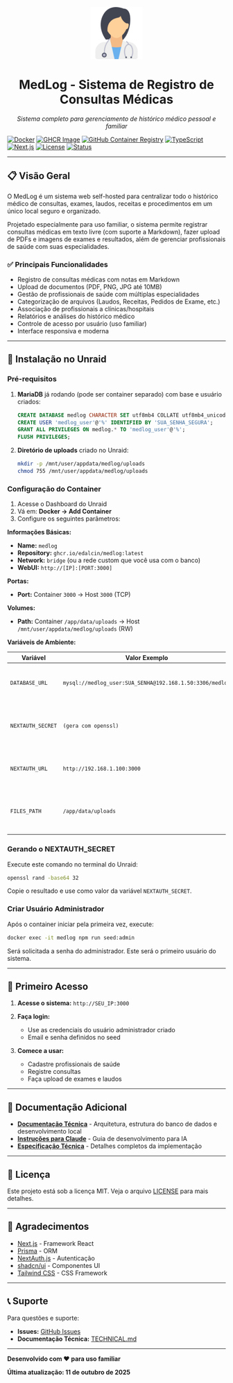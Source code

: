 <div align="center">
  <img src="public/doctor-icon.png" alt="MedLog Logo" width="120" height="120">
  <h1>MedLog - Sistema de Registro de Consultas Médicas</h1>
  <p><em>Sistema completo para gerenciamento de histórico médico pessoal e familiar</em></p>
</div>

[![Docker](https://img.shields.io/badge/docker-ready-blue.svg)](https://github.com/edalcin/medlog/pkgs/container/medlog)
[![GHCR Image](https://img.shields.io/badge/ghcr.io-edalcin%2Fmedlog-1f425f?logo=github)](https://github.com/users/edalcin/packages/container/package/medlog)
[![GitHub Container Registry](https://img.shields.io/badge/container%20registry-ghcr.io-blue.svg)](https://github.com/edalcin/medlog/pkgs/container/medlog)
[![TypeScript](https://img.shields.io/badge/typescript-5.0+-blue.svg)](https://www.typescriptlang.org/)
[![Next.js](https://img.shields.io/badge/next.js-14+-black.svg)](https://nextjs.org/)
[![License](https://img.shields.io/badge/license-MIT-green.svg)](LICENSE)
[![Status](https://img.shields.io/badge/status-MVP%20Ready-green.svg)](https://github.com/edalcin/medlog)

---

## 📋 Visão Geral

O MedLog é um sistema web self-hosted para centralizar todo o histórico médico de consultas, exames, laudos, receitas e procedimentos em um único local seguro e organizado.

Projetado especialmente para uso familiar, o sistema permite registrar consultas médicas em texto livre (com suporte a Markdown), fazer upload de PDFs e imagens de exames e resultados, além de gerenciar profissionais de saúde com suas especialidades.

### ✅ Principais Funcionalidades

- Registro de consultas médicas com notas em Markdown
- Upload de documentos (PDF, PNG, JPG até 10MB)
- Gestão de profissionais de saúde com múltiplas especialidades
- Categorização de arquivos (Laudos, Receitas, Pedidos de Exame, etc.)
- Associação de profissionais a clínicas/hospitais
- Relatórios e análises do histórico médico
- Controle de acesso por usuário (uso familiar)
- Interface responsiva e moderna

---

## 🐳 Instalação no Unraid

### Pré-requisitos

1. **MariaDB** já rodando (pode ser container separado) com base e usuário criados:
    ```sql
    CREATE DATABASE medlog CHARACTER SET utf8mb4 COLLATE utf8mb4_unicode_ci;
    CREATE USER 'medlog_user'@'%' IDENTIFIED BY 'SUA_SENHA_SEGURA';
    GRANT ALL PRIVILEGES ON medlog.* TO 'medlog_user'@'%';
    FLUSH PRIVILEGES;
    ```

2. **Diretório de uploads** criado no Unraid:
    ```bash
    mkdir -p /mnt/user/appdata/medlog/uploads
    chmod 755 /mnt/user/appdata/medlog/uploads
    ```

### Configuração do Container

1. Acesse o Dashboard do Unraid
2. Vá em: **Docker → Add Container**
3. Configure os seguintes parâmetros:

**Informações Básicas:**
- **Name:** `medlog`
- **Repository:** `ghcr.io/edalcin/medlog:latest`
- **Network:** `bridge` (ou a rede custom que você usa com o banco)
- **WebUI:** `http://[IP]:[PORT:3000]`

**Portas:**
- **Port:** Container `3000` → Host `3000` (TCP)

**Volumes:**
- **Path:** Container `/app/data/uploads` → Host `/mnt/user/appdata/medlog/uploads` (RW)

**Variáveis de Ambiente:**

| Variável | Valor Exemplo | Descrição |
|----------|---------------|-----------|
| `DATABASE_URL` | `mysql://medlog_user:SUA_SENHA@192.168.1.50:3306/medlog` | String de conexão completa com o banco |
| `NEXTAUTH_SECRET` | `(gera com openssl)` | Token para assinatura de sessões JWT |
| `NEXTAUTH_URL` | `http://192.168.1.100:3000` | URL completa onde o app será acessado |
| `FILES_PATH` | `/app/data/uploads` | Caminho interno dos uploads (não alterar) |

### Gerando o NEXTAUTH_SECRET

Execute este comando no terminal do Unraid:

```bash
openssl rand -base64 32
```

Copie o resultado e use como valor da variável `NEXTAUTH_SECRET`.

### Criar Usuário Administrador

Após o container iniciar pela primeira vez, execute:

```bash
docker exec -it medlog npm run seed:admin
```

Será solicitada a senha do administrador. Este será o primeiro usuário do sistema.

---

## 🎯 Primeiro Acesso

1. **Acesse o sistema:** `http://SEU_IP:3000`

2. **Faça login:**
   - Use as credenciais do usuário administrador criado
   - Email e senha definidos no seed

3. **Comece a usar:**
   - Cadastre profissionais de saúde
   - Registre consultas
   - Faça upload de exames e laudos

---

## 📖 Documentação Adicional

- **[Documentação Técnica](TECHNICAL.md)** - Arquitetura, estrutura do banco de dados e desenvolvimento local
- **[Instruções para Claude](CLAUDE.md)** - Guia de desenvolvimento para IA
- **[Especificação Técnica](.specify/inicioDesenv.md)** - Detalhes completos da implementação

---

## 📝 Licença

Este projeto está sob a licença MIT. Veja o arquivo [LICENSE](LICENSE) para mais detalhes.

---

## 🙏 Agradecimentos

- [Next.js](https://nextjs.org/) - Framework React
- [Prisma](https://www.prisma.io/) - ORM
- [NextAuth.js](https://next-auth.js.org/) - Autenticação
- [shadcn/ui](https://ui.shadcn.com/) - Componentes UI
- [Tailwind CSS](https://tailwindcss.com/) - CSS Framework

---

## 📞 Suporte

Para questões e suporte:
- **Issues:** [GitHub Issues](https://github.com/edalcin/medlog/issues)
- **Documentação Técnica:** [TECHNICAL.md](TECHNICAL.md)

---

**Desenvolvido com ❤️ para uso familiar**

**Última atualização: 11 de outubro de 2025**
